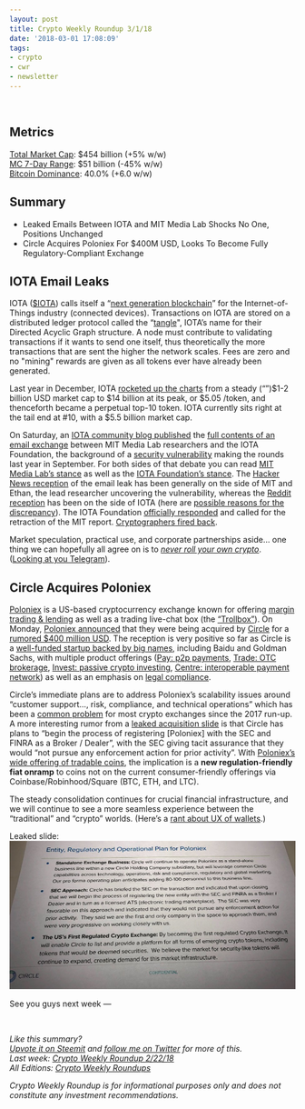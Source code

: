 ```yaml
---
layout: post
title: Crypto Weekly Roundup 3/1/18
date: '2018-03-01 17:08:09'
tags:
- crypto
- cwr
- newsletter
---
```


<br />

## Metrics
[Total Market Cap](https://coinmarketcap.com/charts/): $454 billion (+5% w/w)<br />
[MC 7-Day Range](https://coinmarketcap.com/charts/): $51 billion (-45% w/w)<br />
[Bitcoin Dominance](https://coinmarketcap.com/charts/#dominance-percentage): 40.0% (+6.0 w/w)

## Summary
* Leaked Emails Between IOTA and MIT Media Lab Shocks No One, Positions Unchanged
* Circle Acquires Poloniex For $400M USD, Looks To Become Fully Regulatory-Compliant Exchange

## IOTA Email Leaks
IOTA ([$IOTA](https://coinmarketcap.com/currencies/iota/)) calls itself a “[next generation blockchain](https://iota.org/)” for the Internet-of-Things industry (connected devices). Transactions on IOTA are stored on a distributed ledger protocol called the “[tangle](https://iota.org/IOTA_Whitepaper.pdf)", IOTA’s name for their Directed Acyclic Graph structure. A node must contribute to validating transactions if it wants to send one itself, thus theoretically the more transactions that are sent the higher the network scales. Fees are zero and no "mining" rewards are given as all tokens ever have already been generated.

Last year in December, IOTA [rocketed up the charts](https://coinmarketcap.com/currencies/iota/historical-data/?start=20130428&end=20180228) from a steady (“”)$1-2 billion USD market cap to $14 billion at its peak, or $5.05 /token, and thenceforth became a perpetual top-10 token. IOTA currently sits right at the tail end at  #10, with a $5.5 billion market cap.

On Saturday, an [IOTA community blog published](http://www.tangleblog.com/2018/02/24/full-emails-ethan-heilman-digital-currency-initiative-iota-team-leaked/) the [full contents of an email exchange](http://www.tangleblog.com/wp-content/uploads/2018/02/letters.pdf) between MIT Media Lab researchers and the IOTA Foundation, the background of a [security vulnerability](https://github.com/mit-dci/tangled-curl/blob/master/vuln-iota.md) making the rounds last year in September. For both sides of that debate you can read [MIT Media Lab’s stance](https://www.media.mit.edu/posts/iota-response/) as well as the [IOTA Foundation’s stance](https://blog.iota.org/official-iota-foundation-response-to-the-digital-currency-initiative-at-the-mit-media-lab-part-1-72434583a2). The [Hacker News reception](https://news.ycombinator.com/item?id=16457120) of the email leak has been generally on the side of MIT and Ethan, the lead researcher uncovering the vulnerability, whereas the [Reddit reception](https://www.reddit.com/r/CryptoCurrency/comments/7zztey/full_emails_of_ethan_heilman_and_the_digital/) has been on the side of IOTA (here are [possible reasons for the discrepancy](https://news.ycombinator.com/item?id=16457535)). The IOTA Foundation [officially responded](https://blog.iota.org/official-statement-regarding-the-mit-dci-email-leaks-ea3cacd6699a) and called for the retraction of the MIT report. [Cryptographers fired back](https://twitter.com/dionyziz/status/968088282457354240).

Market speculation, practical use, and corporate partnerships aside… one thing we can hopefully all agree on is to [*never roll your own crypto*](https://security.stackexchange.com/questions/18197/why-shouldnt-we-roll-our-own#18198). ([Looking at you Telegram](https://security.stackexchange.com/questions/49782/is-telegram-secure#49802)).

## Circle Acquires Poloniex
[Poloniex](https://poloniex.com/) is a US-based cryptocurrency exchange known for offering [margin trading & lending](https://poloniex.com/) as well as a trading live-chat box (the [“Trollbox”](https://www.newsbtc.com/2017/06/07/poloniex-disables-trollbox-let-moderators-focus-customer-support/)). On Monday, [Poloniex announced](https://poloniex.com/press-releases/2018.02.26-Poloniex-joins-Circle/) that they were being acquired by [Circle](https://www.circle.com/) for a [rumored $400 million USD](http://fortune.com/2018/02/26/circle-cryptocurrency-trade-bitcoin/). The reception is very positive so far as Circle is a [well-funded startup backed by big names](https://www.circle.com/en/about), including Baidu and Goldman Sachs, with multiple product offerings ([Pay: p2p payments](https://www.circle.com/en/), [Trade: OTC brokerage](https://www.circletrade.com/en/), [Invest: passive crypto investing](https://www.circle.com/en/invest), [Centre: interoperable payment network](https://www.centre.io/)) as well as an emphasis on [legal compliance](http://www.dfs.ny.gov/about/press/pr1509221.htm).

Circle’s immediate plans are to address Poloniex’s scalability issues around “customer support…, risk, compliance, and technical operations” which has been a [common problem](https://blog.coinbase.com/introducing-tina-bhatnagar-walking-the-talk-on-customer-service-d7ba6d2fb0dd) for most crypto exchanges since the 2017 run-up. A more interesting rumor from a [leaked acquisition slide](https://twitter.com/nathanielpopper/status/968202570719117313) is that Circle has plans to “begin the process of registering [Poloniex] with the SEC and FINRA as a Broker / Dealer”, with the SEC giving tacit assurance that they would “not pursue any enforcement action for prior activity”. With [Poloniex’s wide offering of tradable coins](https://coinmarketcap.com/exchanges/poloniex/), the implication is a **new regulation-friendly fiat onramp** to coins not on the current consumer-friendly offerings via Coinbase/Robinhood/Square (BTC, ETH, and LTC).

The steady consolidation continues for crucial financial infrastructure, and we will continue to see a more seamless experience between the “traditional” and “crypto” worlds.  (Here’s a [rant about UX of wallets](https://medium.com/mycrypto/the-future-of-ethereum-doesnt-have-wallets-232fcee708bf).)

Leaked slide:
![circle poloniex leaked slide](/assets/img/2018/03/DW--Pk4U0AA00sm.jpeg)

See you guys next week —

<br />

*Like this summary?<br /> [Upvote it on Steemit](https://steemit.com/cryptocurrency/@aeto/aeto-s-crypto-weekly-roundup-3-1-18) and [follow me on Twitter](https://twitter.com/tonyin) for more of this.*<br />*Last week: [Crypto Weekly Roundup 2/22/18](https://tonyy.in/crypto-weekly-roundup-2-22-18/)*<br />*All Editions: [Crypto Weekly Roundups](https://tonyy.in/tag/cwr/)*

*Crypto Weekly Roundup is for informational purposes only and does not constitute any investment recommendations.*